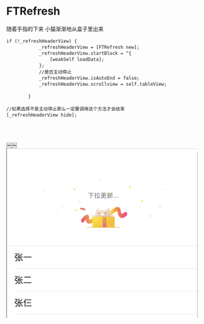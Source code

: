 
# FTRefresh

随着手指的下来 小猫渐渐地从盒子里出来
```
if (!_refreshHeaderView) {
            _refreshHeaderView = [FTRefresh new];
            _refreshHeaderView.startBlock = ^{
                [weakSelf loadData];
            };
            //是否主动停止
            _refreshHeaderView.isAutoEnd = false;
            _refreshHeaderView.scrollview = self.tableView;
            
        }

//如果选择不是主动停止那么一定要调用这个方法才会结束
[_refreshHeaderView hide];




```
￼￼
![image](https://github.com/571339371/FTRefresh/blob/master/FTRefresh/Pasted%20Graphic.png)

